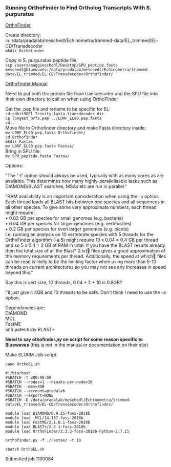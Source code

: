 ### Running OrthoFinder to Find Ortholog Transcripts With S. purpuratus

[OrthoFinder](https://github.com/davidemms/OrthoFinder)

Create directory:  
in: /data/pradalab/meschedl/Echinometra/trimmed-data/EL_trimmed/EL-CD/Transdecoder  
`mkdir Orthofinder`

Copy in S. purpuratus peptide file:  
`scp /users/maggieschedl/Desktop/SPU_peptide.fasta meschedl@bluewaves:/data/pradalab/meschedl/Echinometra/trimmed-data/EL_trimmed/EL-CD/Transdecoder/Orthofinder/`

[OrthoFinder Manual](https://github.com/davidemms/OrthoFinder/blob/master/OrthoFinder-manual.pdf)

Need to put both the protein file from transdecoder and the SPU file into their own directory to call on when using OrthoFinder

Get the .pep file and rename to be specific for EL:  
`cd cdhit90El.Trinity.fasta.transdecoder_dir`  
`cp longest_orfs.pep ../LORF_EL90.pep.fasta`  
`cd..`  
Move file to Orthofinder directory and make Fasta directory inside:  
`mv LORF_EL90.pep.fasta Orthofinder/`  
`cd Orthofinder`  
`mkdir Fastas`  
`mv LORF_EL90.pep.fasta Fastas/`  
Bring in SPU file:  
`mv SPU_peptide.fasta Fastas/`

Options:  

"The '-t' option should always be used, typically with as many cores as are available. This determines how many highly-parallelisable tasks such as DIAMOND/BLAST searches, MSAs etc are run in parallel."

"RAM availability is an important consideration when using the `-a` option. Each thread loads all BLAST hits between one species and all sequences in all other species. To give some very approximate numbers, each thread might require:  
• 0.02 GB per species for small genomes (e.g. bacteria)  
• 0.04 GB per species for larger genomes (e.g. vertebrates)  
• 0.2 GB per species for even larger genomes (e.g. plants)  
I.e. running an analysis on 10 vertebrate species with 5 threads for the OrthoFinder algorithm (-a 5) might require 10 x 0.04 = 0.4 GB per thread and so 5 x 0.4 = 2 GB of RAM in total. If you have the BLAST results already then the total size of all the Blast* 0.txt files gives a good approximation of the memory requirements per thread. Additionally, the speed at which files can be read is likely to be the limiting factor when using more than 5-10 threads on current architectures so you may not see any increases in speed beyond this."

Say this is vert size, 10 threads, 0.04 * 2 * 10 is 0.8GB?

I'll just give it 4GB and 10 threads to be safe. Don't think I need to use the -a option.

Dependancies are:  
DIAMOND  
MCL  
FastME  
and potentially BLAST+

**Need to say othofinder._py_ on script for some reason specific to Bluewaves** (this is not in the manual or documentation on their site)

Make SLURM Job script:

`nano OrthoEL.sh`

```
#!/bin/bash
#SBATCH -t 200:00:00
#SBATCH --nodes=1 --ntasks-per-node=10
#SBATCH --mem=4GB
#SBATCH --account=pradalab
#SBATCH --export=NONE
#SBATCH -D /data/pradalab/meschedl/Echinometra/trimmed-data/EL_trimmed/EL-CD/Transdecoder/Orthofinder/

module load DIAMOND/0.9.25-foss-2018b  
module load  MCL/14.137-foss-2018b
module load FastME/2.1.6.1-foss-2018b
module load BLAST+/2.8.1-foss-2018b
module load OrthoFinder/2.3.3-foss-2018b-Python-2.7.15

orthofinder.py -f ./Fastas/ -t 10

```
`sbatch OrthoEL.sh`

Submitted job 1130084
